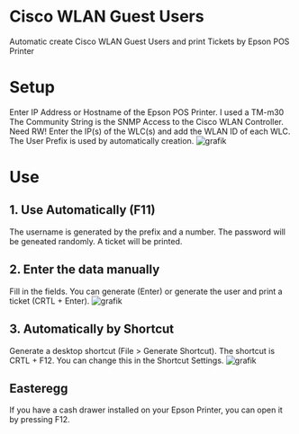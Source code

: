 # Cisco WLAN Guest Users
Automatic create Cisco WLAN Guest Users and print Tickets by Epson POS Printer

# Setup
Enter IP Address or Hostname of the Epson POS Printer. I used a TM-m30
The Community String is the SNMP Access to the Cisco WLAN Controller. Need RW!
Enter the IP(s) of the WLC(s) and add the WLAN ID of each WLC.
The User Prefix is used by automatically creation.
![grafik](https://user-images.githubusercontent.com/51234422/229303254-0816f942-cff3-413d-b7ae-1e05a5c9284e.png)

# Use
## 1. Use Automatically (F11)
The username is generated by the prefix and a number. The password will be geneated randomly.
A ticket will be printed.

## 2. Enter the data manually
Fill in the fields. You can generate (Enter) or generate the user and print a ticket (CRTL + Enter).
![grafik](https://user-images.githubusercontent.com/51234422/229303396-3cd5d5da-648c-496d-8741-48ae9d8ce5e8.png)

## 3. Automatically by Shortcut
Generate a desktop shortcut (File > Generate Shortcut). The shortcut is CRTL + F12. You can change this in the Shortcut Settings.
![grafik](https://user-images.githubusercontent.com/51234422/229303563-74960f4a-b5ab-4189-ac1f-8f4e14072220.png)

## Easteregg
If you have a cash drawer installed on your Epson Printer, you can open it by pressing F12.
